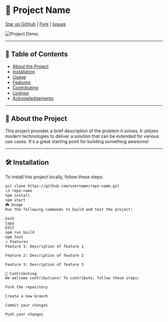 # 🚀 Project Name

[Star on GitHub](https://github.com/username/repo-name) | [Fork](https://github.com/username/repo-name/fork) | [Issues](https://github.com/username/repo-name/issues)

![Project Demo](https://via.placeholder.com/800x400?text=Project+Demo)

---

## 📜 Table of Contents

- [About the Project](#about-the-project)
- [Installation](#installation)
- [Usage](#usage)
- [Features](#features)
- [Contributing](#contributing)
- [License](#license)
- [Acknowledgements](#acknowledgements)

---

## 🚀 About the Project

This project provides a brief description of the problem it solves. It utilizes modern technologies to deliver a solution that can be extended for various use cases. It's a great starting point for building something awesome!

---

## 🛠️ Installation

To install this project locally, follow these steps:

```bash
git clone https://github.com/username/repo-name.git
cd repo-name
npm install
npm start
🎮 Usage
Run the following commands to build and test the project:

bash
Copy
Edit
npm run build
npm test
⭐ Features
Feature 1: Description of feature 1

Feature 2: Description of feature 2

Feature 3: Description of feature 3

🤝 Contributing
We welcome contributions! To contribute, follow these steps:

Fork the repository

Create a new branch

Commit your changes

Push your changes

